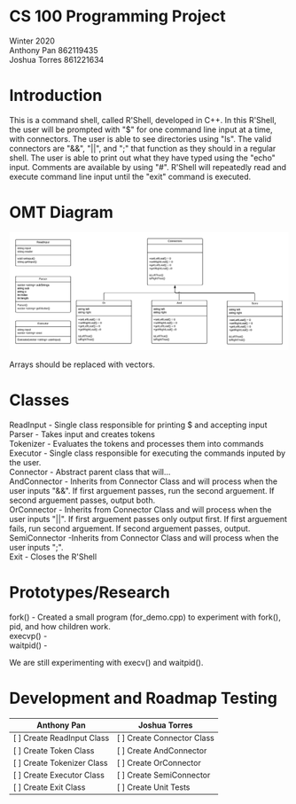 # CS 100 Programming Project

Winter 2020\
Anthony Pan 862119435\
Joshua Torres 861221634

# Introduction

This is a command shell, called R'Shell, developed in C++. In this R'Shell, the user will be prompted with "$" for one command line input at a time, with connectors. The user is able to see directories using "ls". The valid connectors are "&&", "||", and ";" that function as they should in a regular shell. The user is able to print out what they have typed using the "echo" input. Comments are available by using "#". R'Shell will repeatedly read and execute command line input until the "exit" command is executed.

# OMT Diagram
![R'Shell Assignment 1](images/rshell.png)

Arrays should be replaced with vectors.
# Classes
ReadInput - Single class responsible for printing $ and accepting input\
Parser - Takes input and creates tokens\
Tokenizer - Evaluates the tokens and processes them into commands\
Executor - Single class responsible for executing the commands inputed by the user.\
Connector - Abstract parent class that will... \
AndConnector - Inherits from Connector Class and will process when the user inputs "&&". If first arguement passes, run the second arguement. If second arguement passes, output both.\
OrConnector - Inherits from Connector Class and will process when the user inputs "||". If first arguement passes only output first. If first arguement fails, run second arguement. If second arguement passes, output.\
SemiConnector -Inherits from Connector Class and will process when the user inputs ";".\
Exit - Closes the R'Shell
# Prototypes/Research
fork() - Created a small program (for_demo.cpp) to experiment with fork(), pid, and how children work.\
execvp() -\
waitpid() -

We are still experimenting with execv() and waitpid().

# Development and Roadmap Testing
Anthony Pan | Joshua Torres
------------ | -------------
[ ] Create ReadInput Class| [ ] Create Connector Class
[ ] Create Token Class | [ ] Create AndConnector
[ ] Create Tokenizer Class | [ ] Create OrConnector
[ ] Create Executor Class | [ ] Create SemiConnector
[ ] Create Exit Class | [ ] Create Unit Tests
